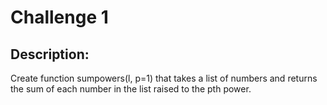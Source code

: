 # Challenge 1

## Description:

Create function sumpowers(l, p=1) that takes a list of numbers and returns the sum of each number in the list raised to the pth power.
